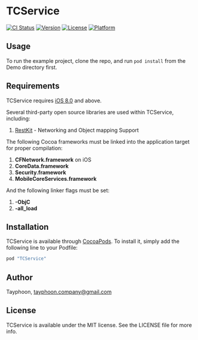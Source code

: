 # TCService

[![CI Status](http://img.shields.io/travis/Tayphoon/TCService.svg?style=flat)](https://travis-ci.org/Tayphoon/TCService)
[![Version](https://img.shields.io/cocoapods/v/TCService.svg?style=flat)](http://cocoapods.org/pods/TCService)
[![License](https://img.shields.io/cocoapods/l/TCService.svg?style=flat)](http://cocoapods.org/pods/TCService)
[![Platform](https://img.shields.io/cocoapods/p/TCService.svg?style=flat)](http://cocoapods.org/pods/TCService)

## Usage

To run the example project, clone the repo, and run `pod install` from the Demo directory first.

## Requirements

TCService requires [iOS 8.0](https://developer.apple.com/library/ios/releasenotes/General/WhatsNewIniOS/Articles/iOS8.html) and above.

Several third-party open source libraries are used within TCService, including:

1. [RestKit](https://github.com/RestKit/RestKit) - Networking and Object mapping Support

The following Cocoa frameworks must be linked into the application target for proper compilation:

1. **CFNetwork.framework** on iOS
1. **CoreData.framework**
1. **Security.framework**
1. **MobileCoreServices.framework**

And the following linker flags must be set:

1. **-ObjC**
1. **-all_load**


## Installation

TCService is available through [CocoaPods](http://cocoapods.org). To install
it, simply add the following line to your Podfile:

```ruby
pod "TCService"
```

## Author

Tayphoon, tayphoon.company@gmail.com

## License

TCService is available under the MIT license. See the LICENSE file for more info.
